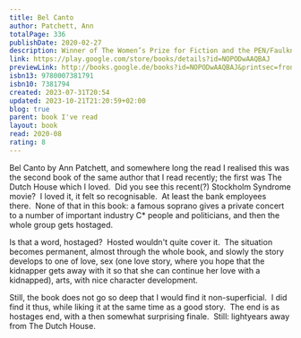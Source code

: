 ```yaml
---
title: Bel Canto
author: Patchett, Ann
totalPage: 336
publishDate: 2020-02-27
description: Winner of The Women’s Prize for Fiction and the PEN/Faulkner Award for Fiction. The poignant – and at times very funny – novel from the author of The Dutch House and Commonwealth.
link: https://play.google.com/store/books/details?id=NOPODwAAQBAJ
previewLink: http://books.google.de/books?id=NOPODwAAQBAJ&printsec=frontcover&dq=Ann+Patchett,+Bel+Canto&hl=&as_pt=BOOKS&cd=1&source=gbs_api
isbn13: 9780007381791
isbn10: 7381794
created: 2023-07-31T20:54
updated: 2023-10-21T21:20:59+02:00
blog: true
parent: book I've read
layout: book
read: 2020-08
rating: 8
---
```


Bel Canto by Ann Patchett, and somewhere long the read I realised this was the second book of the same author that I read recently; the first was The Dutch House which I loved.  Did you see this recent(?) Stockholm Syndrome movie?  I loved it, it felt so recognisable.  At least the bank employees there.  None of that in this book: a famous soprano gives a private concert to a number of important industry C* people and politicians, and then the whole group gets hostaged.

Is that a word, hostaged?  Hosted wouldn't quite cover it.  
The situation becomes permanent, almost through the whole book, and slowly the story develops to one of love, sex (one love story, where you hope that the kidnapper gets away with it so that she can continue her love with a kidnapped), arts, with nice character development.  

Still, the book does not go so deep that I would find it non-superficial.  I did find it thus, while liking it at the same time as a good story.  The end is as hostages end, with a then somewhat surprising finale.  Still: lightyears away from The Dutch House.